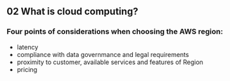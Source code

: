 ## 02 What is cloud computing?



### Four points of considerations when choosing the AWS region:

- latency
- compliance with data governmance and legal requirements
- proximity to customer, available services and features of Region
- pricing